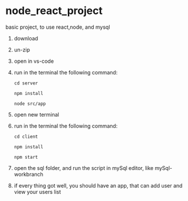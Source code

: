 # node_react_project
basic project, to use react,node, and mysql

1. download
2. un-zip
3. open in vs-code
4. run in the terminal the following command:
  
       cd server
  
       npm install
  
       node src/app
       
       
  
7. open new terminal
8. run in the terminal the following command:
  
       cd client
  
       npm install
  
       npm start
       
       
  
9. open the sql folder, and run the script in mySql editor, like mySql-workbranch
10. if every thing got well, you should have an app, that can add user and view your users list
